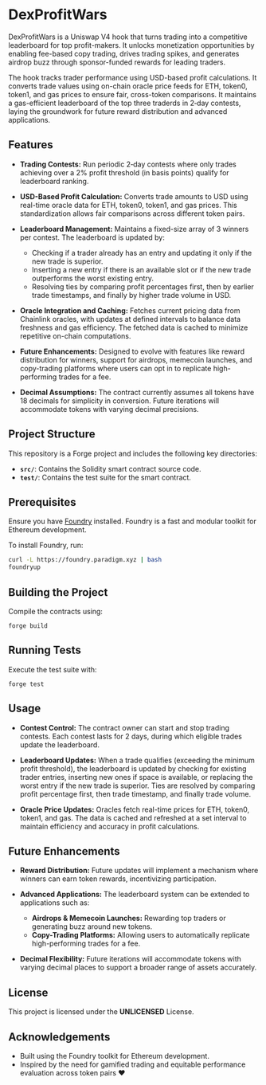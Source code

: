 # DexProfitWars

DexProfitWars is a Uniswap V4 hook that turns trading into a competitive leaderboard for top profit-makers. It unlocks monetization opportunities by enabling fee-based copy trading, drives trading spikes, and generates airdrop buzz through sponsor-funded rewards for leading traders.

The hook tracks trader performance using USD-based profit calculations. It converts trade values using on-chain oracle price feeds for ETH, token0, token1, and gas prices to ensure fair, cross-token comparisons. It maintains a gas-efficient leaderboard of the top three traderds in 2‑day contests, laying the groundwork for future reward distribution and advanced applications.

## Features

- **Trading Contests:**
  Run periodic 2‑day contests where only trades achieving over a 2% profit threshold (in basis points) qualify for leaderboard ranking.

- **USD-Based Profit Calculation:**
  Converts trade amounts to USD using real-time oracle data for ETH, token0, token1, and gas prices. This standardization allows fair comparisons across different token pairs.

- **Leaderboard Management:**
  Maintains a fixed-size array of 3 winners per contest. The leaderboard is updated by:
  - Checking if a trader already has an entry and updating it only if the new trade is superior.
  - Inserting a new entry if there is an available slot or if the new trade outperforms the worst existing entry.
  - Resolving ties by comparing profit percentages first, then by earlier trade timestamps, and finally by higher trade volume in USD.

- **Oracle Integration and Caching:**
  Fetches current pricing data from Chainlink oracles, with updates at defined intervals to balance data freshness and gas efficiency. The fetched data is cached to minimize repetitive on-chain computations.

- **Future Enhancements:**
  Designed to evolve with features like reward distribution for winners, support for airdrops, memecoin launches, and copy-trading platforms where users can opt in to replicate high-performing trades for a fee.

- **Decimal Assumptions:**
  The contract currently assumes all tokens have 18 decimals for simplicity in conversion. Future iterations will accommodate tokens with varying decimal precisions.

## Project Structure

This repository is a Forge project and includes the following key directories:
- **`src/`**: Contains the Solidity smart contract source code.
- **`test/`**: Contains the test suite for the smart contract.

## Prerequisites

Ensure you have [Foundry](https://github.com/foundry-rs/foundry) installed. Foundry is a fast and modular toolkit for Ethereum development.

To install Foundry, run:
```bash
curl -L https://foundry.paradigm.xyz | bash
foundryup
```

## Building the Project

Compile the contracts using:
```
forge build
```

## Running Tests

Execute the test suite with:
```
forge test
```

## Usage

- **Contest Control:**
  The contract owner can start and stop trading contests. Each contest lasts for 2 days, during which eligible trades update the leaderboard.

- **Leaderboard Updates:**
  When a trade qualifies (exceeding the minimum profit threshold), the leaderboard is updated by checking for existing trader entries, inserting new ones if space is available, or replacing the worst entry if the new trade is superior. Ties are resolved by comparing profit percentage first, then trade timestamp, and finally trade volume.

- **Oracle Price Updates:**
  Oracles fetch real-time prices for ETH, token0, token1, and gas. The data is cached and refreshed at a set interval to maintain efficiency and accuracy in profit calculations.

## Future Enhancements

- **Reward Distribution:**
  Future updates will implement a mechanism where winners can earn token rewards, incentivizing participation.

- **Advanced Applications:**
  The leaderboard system can be extended to applications such as:
  - **Airdrops & Memecoin Launches:** Rewarding top traders or generating buzz around new tokens.
  - **Copy-Trading Platforms:** Allowing users to automatically replicate high-performing trades for a fee.

- **Decimal Flexibility:**
  Future iterations will accommodate tokens with varying decimal places to support a broader range of assets accurately.

## License

This project is licensed under the **UNLICENSED** License.

## Acknowledgements

- Built using the Foundry toolkit for Ethereum development.
- Inspired by the need for gamified trading and equitable performance evaluation across token pairs :heart:
